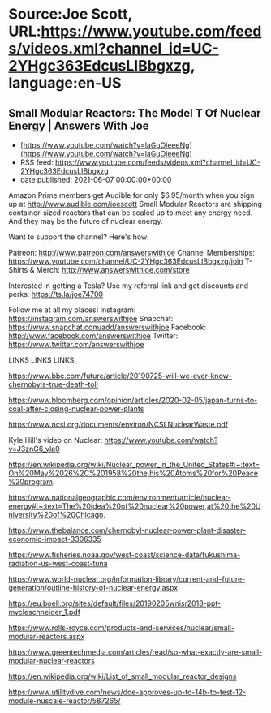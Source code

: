 # Source:Joe Scott, URL:https://www.youtube.com/feeds/videos.xml?channel_id=UC-2YHgc363EdcusLIBbgxzg, language:en-US

## Small Modular Reactors: The Model T Of Nuclear Energy | Answers With Joe
 - [https://www.youtube.com/watch?v=laGuOleeeNg](https://www.youtube.com/watch?v=laGuOleeeNg)
 - RSS feed: https://www.youtube.com/feeds/videos.xml?channel_id=UC-2YHgc363EdcusLIBbgxzg
 - date published: 2021-06-07 00:00:00+00:00

Amazon Prime members get Audible for only $6.95/month when you sign up at http://www.audible.com/joescott
Small Modular Reactors are shipping container-sized reactors that can be scaled up to meet any energy need. And they may be the future of nuclear energy. 


Want to support the channel? Here's how:

Patreon: http://www.patreon.com/answerswithjoe
Channel Memberships: https://www.youtube.com/channel/UC-2YHgc363EdcusLIBbgxzg/join
T-Shirts & Merch: http://www.answerswithjoe.com/store


Interested in getting a Tesla? Use my referral link and get discounts and perks:
https://ts.la/joe74700

Follow me at all my places!
Instagram: https://instagram.com/answerswithjoe
Snapchat: https://www.snapchat.com/add/answerswithjoe
Facebook: http://www.facebook.com/answerswithjoe
Twitter: https://www.twitter.com/answerswithjoe

LINKS LINKS LINKS:

https://www.bbc.com/future/article/20190725-will-we-ever-know-chernobyls-true-death-toll

https://www.bloomberg.com/opinion/articles/2020-02-05/japan-turns-to-coal-after-closing-nuclear-power-plants

https://www.ncsl.org/documents/environ/NCSLNuclearWaste.pdf

Kyle Hill's video on Nuclear: https://www.youtube.com/watch?v=J3znG6_vla0

https://en.wikipedia.org/wiki/Nuclear_power_in_the_United_States#:~:text=On%20May%2026%2C%201958%20the,his%20Atoms%20for%20Peace%20program.

https://www.nationalgeographic.com/environment/article/nuclear-energy#:~:text=The%20idea%20of%20nuclear%20power,at%20the%20University%20of%20Chicago.

https://www.thebalance.com/chernobyl-nuclear-power-plant-disaster-economic-impact-3306335

https://www.fisheries.noaa.gov/west-coast/science-data/fukushima-radiation-us-west-coast-tuna

https://www.world-nuclear.org/information-library/current-and-future-generation/outline-history-of-nuclear-energy.aspx

https://eu.boell.org/sites/default/files/20190205wnisr2018-ppt-mycleschneider_1.pdf

https://www.rolls-royce.com/products-and-services/nuclear/small-modular-reactors.aspx

https://www.greentechmedia.com/articles/read/so-what-exactly-are-small-modular-nuclear-reactors

https://en.wikipedia.org/wiki/List_of_small_modular_reactor_designs

https://www.utilitydive.com/news/doe-approves-up-to-14b-to-test-12-module-nuscale-reactor/587265/

